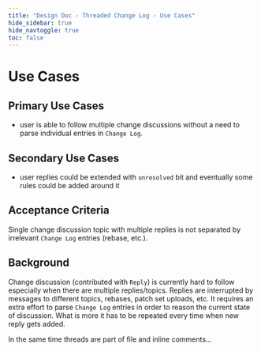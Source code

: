 ```yaml
---
title: "Design Doc - Threaded Change Log - Use Cases"
hide_sidebar: true
hide_navtoggle: true
toc: false
---
```


# Use Cases

## <a id="primary"> Primary Use Cases

* user is able to follow multiple change discussions without a need
  to parse individual entries in `Change Log`.

## <a id="secondary"> Secondary Use Cases

* user replies could be extended with `unresolved` bit and eventually
  some rules could be added around it

## <a id="acceptance-criteria"> Acceptance Criteria

Single change discussion topic with multiple replies is not separated
by irrelevant `Change Log` entries (rebase, etc.).

## <a id="background"> Background

Change discussion (contributed with `Reply`) is currently hard to
follow especially when there are multiple replies/topics. Replies
are interrupted by messages to different topics, rebases, patch set
uploads, etc. It requires an extra effort to parse `Change Log`
entries in order to reason the current state of discussion. What is
more it has to be repeated every time when new reply gets added.

In the same time threads are part of file and inline comments...
